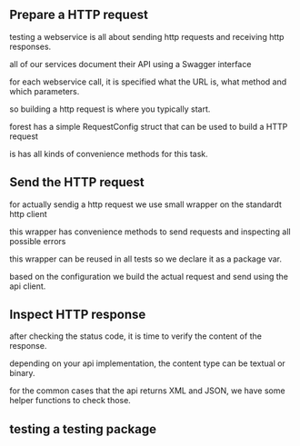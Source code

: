 ## Prepare a HTTP request

testing a webservice is all about sending http requests and receiving http responses.

all of our services document their API using a Swagger interface

for each webservice call, it is specified what the URL is, what method and which parameters.

so building a http request is where you typically start.


forest has a simple RequestConfig struct that can be used to build a HTTP request

is has all kinds of convenience methods for this task.



## Send the HTTP request


for actually sendig a http request we use small wrapper on the standardt http client

this wrapper has convenience methods to send requests and inspecting all possible errors

this wrapper can be reused in all tests so we declare it as a package var.

based on the configuration we build the actual request and send using the api client.



## Inspect HTTP response

after checking the status code, it is time to verify the content of the response.

depending on your api implementation, the content type can be textual or binary.

for the common cases that the api returns XML and JSON, we have some helper functions to check those.


## testing a testing package